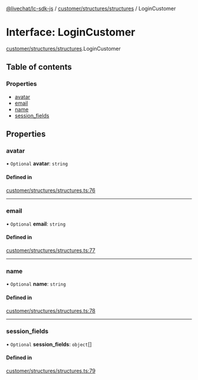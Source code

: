 [@livechat/lc-sdk-js](../README.md) / [customer/structures/structures](../modules/customer_structures_structures.md) / LoginCustomer

# Interface: LoginCustomer

[customer/structures/structures](../modules/customer_structures_structures.md).LoginCustomer

## Table of contents

### Properties

- [avatar](customer_structures_structures.LoginCustomer.md#avatar)
- [email](customer_structures_structures.LoginCustomer.md#email)
- [name](customer_structures_structures.LoginCustomer.md#name)
- [session\_fields](customer_structures_structures.LoginCustomer.md#session_fields)

## Properties

### avatar

• `Optional` **avatar**: `string`

#### Defined in

[customer/structures/structures.ts:76](https://github.com/livechat/lc-sdk-js/blob/125a327/src/customer/structures/structures.ts#L76)

___

### email

• `Optional` **email**: `string`

#### Defined in

[customer/structures/structures.ts:77](https://github.com/livechat/lc-sdk-js/blob/125a327/src/customer/structures/structures.ts#L77)

___

### name

• `Optional` **name**: `string`

#### Defined in

[customer/structures/structures.ts:78](https://github.com/livechat/lc-sdk-js/blob/125a327/src/customer/structures/structures.ts#L78)

___

### session\_fields

• `Optional` **session\_fields**: `object`[]

#### Defined in

[customer/structures/structures.ts:79](https://github.com/livechat/lc-sdk-js/blob/125a327/src/customer/structures/structures.ts#L79)
